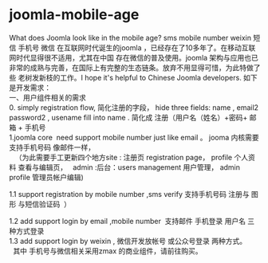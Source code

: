 # joomla-mobile-age
What does Joomla look like in the mobile age? sms  mobile number weixin  短信 手机号 微信
在互联网时代诞生的joomla ，已经存在了10多年了。在移动互联网时代显得很不适用，尤其在中国 存在微信的普及使用。joomla 架构与应用也已非常的成熟与完善，在国际上有完整的生态链条。放弃不用显得可惜，为此特做了些 老树发新枝的工作。I hope it's helpful to Chinese Joomla developers.
如下是开发需求：
<br>
一、用户组件相关的需求
<br>
0. simply registration flow, 简化注册的字段， hide three fields: name , email2  password2 , usename fill into  name .
    简化成 注册（用户名（姓名）+密码+ 邮箱  + 手机号 <br>
1.joomla core  need support mobile number just like email 。 jooma 内核需要支持手机号码 像邮件一样，<br>
    （为此需要手工更新四个地方site : 注册页 registration page， profile 个人资料 查看与编辑页，   admin :后台：users management 用户管理， admin profile  管理员帐户编辑)<br>
    
  1.1  support registration by mobile number ,sms verify 支持手机号码 注册与 图形 与短信验证码  ）<br>
  
  1.2  add support login  by email  ,mobile number  支持邮件 手机登录 用户名 三种方式登录<br>
  1.3 add support login by weixin  , 微信开发放帐号 或公众号登录 两种方式。<br>
       其中 手机号与微信相关采用zmax 的商业组件，请前往购买。<br>

